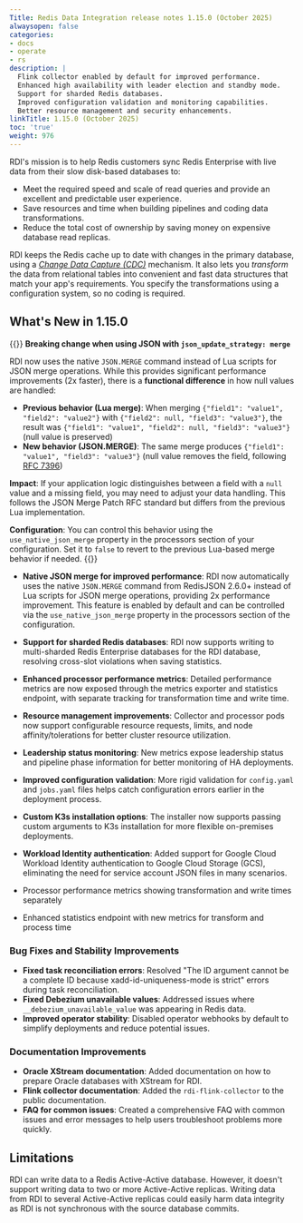 ```yaml
---
Title: Redis Data Integration release notes 1.15.0 (October 2025)
alwaysopen: false
categories:
- docs
- operate
- rs
description: |
  Flink collector enabled by default for improved performance.
  Enhanced high availability with leader election and standby mode.
  Support for sharded Redis databases.
  Improved configuration validation and monitoring capabilities.
  Better resource management and security enhancements.
linkTitle: 1.15.0 (October 2025)
toc: 'true'
weight: 976
---
```


RDI's mission is to help Redis customers sync Redis Enterprise with live data from their slow disk-based databases to:

- Meet the required speed and scale of read queries and provide an excellent and predictable user experience.
- Save resources and time when building pipelines and coding data transformations.
- Reduce the total cost of ownership by saving money on expensive database read replicas.

RDI keeps the Redis cache up to date with changes in the primary database, using a [_Change Data Capture (CDC)_](https://en.wikipedia.org/wiki/Change_data_capture) mechanism.
It also lets you _transform_ the data from relational tables into convenient and fast data structures that match your app's requirements. You specify the transformations using a configuration system, so no coding is required.

## What's New in 1.15.0

{{<warning>}}
**Breaking change when using JSON with `json_update_strategy: merge`**

RDI now uses the native `JSON.MERGE` command instead of Lua scripts for JSON merge operations. While this provides significant performance improvements (2x faster), there is a **functional difference** in how null values are handled:

- **Previous behavior (Lua merge)**: When merging `{"field1": "value1", "field2": "value2"}` with `{"field2": null, "field3": "value3"}`, the result was `{"field1": "value1", "field2": null, "field3": "value3"}` (null value is preserved)
- **New behavior (JSON.MERGE)**: The same merge produces `{"field1": "value1", "field3": "value3"}` (null value removes the field, following [RFC 7396](https://datatracker.ietf.org/doc/html/rfc7396))

**Impact**: If your application logic distinguishes between a field with a `null` value and a missing field, you may need to adjust your data handling. This follows the JSON Merge Patch RFC standard but differs from the previous Lua implementation.

**Configuration**: You can control this behavior using the `use_native_json_merge` property in the processors section of your configuration. Set it to `false` to revert to the previous Lua-based merge behavior if needed.
{{</warning>}}

- **Native JSON merge for improved performance**: RDI now automatically uses the native `JSON.MERGE` command from RedisJSON 2.6.0+ instead of Lua scripts for JSON merge operations, providing 2x performance improvement. This feature is enabled by default and can be controlled via the `use_native_json_merge` property in the processors section of the configuration.
- **Support for sharded Redis databases**: RDI now supports writing to multi-sharded Redis Enterprise databases for the RDI database, resolving cross-slot violations when saving statistics.
- **Enhanced processor performance metrics**: Detailed performance metrics are now exposed through the metrics exporter and statistics endpoint, with separate tracking for transformation time and write time.
- **Resource management improvements**: Collector and processor pods now support configurable resource requests, limits, and node affinity/tolerations for better cluster resource utilization.

- **Leadership status monitoring**: New metrics expose leadership status and pipeline phase information for better monitoring of HA deployments.
- **Improved configuration validation**: More rigid validation for `config.yaml` and `jobs.yaml` files helps catch configuration errors earlier in the deployment process.
- **Custom K3s installation options**: The installer now supports passing custom arguments to K3s installation for more flexible on-premises deployments.
- **Workload Identity authentication**: Added support for Google Cloud Workload Identity authentication to Google Cloud Storage (GCS), eliminating the need for service account JSON files in many scenarios.
- Processor performance metrics showing transformation and write times separately
- Enhanced statistics endpoint with new metrics for transform and process time

### Bug Fixes and Stability Improvements

- **Fixed task reconciliation errors**: Resolved "The ID argument cannot be a complete ID because xadd-id-uniqueness-mode is strict" errors during task reconciliation.
- **Fixed Debezium unavailable values**: Addressed issues where `__debezium_unavailable_value` was appearing in Redis data.
- **Improved operator stability**: Disabled operator webhooks by default to simplify deployments and reduce potential issues.

### Documentation Improvements

- **Oracle XStream documentation**: Added documentation on how to prepare Oracle databases with XStream for RDI.
- **Flink collector documentation**: Added the `rdi-flink-collector` to the public documentation.
- **FAQ for common issues**: Created a comprehensive FAQ with common issues and error messages to help users troubleshoot problems more quickly.

## Limitations

RDI can write data to a Redis Active-Active database. However, it doesn't support writing data to two or more Active-Active replicas. Writing data from RDI to several Active-Active replicas could easily harm data integrity as RDI is not synchronous with the source database commits.
